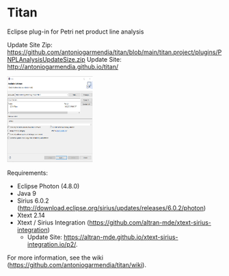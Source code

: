# Titan
Eclipse plug-in for Petri net product line analysis

Update Site Zip: https://github.com/antoniogarmendia/titan/blob/main/titan.project/plugins/PNPLAnalysisUpdateSize.zip
Update Site: http://antoniogarmendia.github.io/titan/

<img src="https://github.com/antoniogarmendia/titan/blob/main/titan.project/images/update-site-screenshot.png" width="200" height="200">

Requirements:
- Eclipse Photon (4.8.0)
- Java 9
- Sirius 6.0.2 (http://download.eclipse.org/sirius/updates/releases/6.0.2/photon)
- Xtext 2.14
- Xtext / Sirius Integration (https://github.com/altran-mde/xtext-sirius-integration)
  - Update Site: https://altran-mde.github.io/xtext-sirius-integration.io/p2/.   

For more information, see the wiki (https://github.com/antoniogarmendia/titan/wiki).
